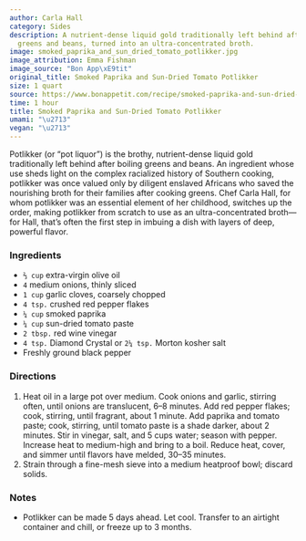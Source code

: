 ```yaml
---
author: Carla Hall
category: Sides
description: A nutrient-dense liquid gold traditionally left behind after boiling
  greens and beans, turned into an ultra-concentrated broth.
image: smoked_paprika_and_sun_dried_tomato_potlikker.jpg
image_attribution: Emma Fishman
image_source: "Bon App\xE9tit"
original_title: Smoked Paprika and Sun-Dried Tomato Potlikker
size: 1 quart
source: https://www.bonappetit.com/recipe/smoked-paprika-and-sun-dried-tomato-potlikker
time: 1 hour
title: Smoked Paprika and Sun-Dried Tomato Potlikker
umami: "\u2713"
vegan: "\u2713"
---
```

Potlikker (or “pot liquor”) is the brothy, nutrient-dense liquid gold traditionally left behind after boiling greens and beans. An ingredient whose use sheds light on the complex racialized history of Southern cooking, potlikker was once valued only by diligent enslaved Africans who saved the nourishing broth for their families after cooking greens. Chef Carla Hall, for whom potlikker was an essential element of her childhood, switches up the order, making potlikker from scratch to use as an ultra-concentrated broth—for Hall, that’s often the first step in imbuing a dish with layers of deep, powerful flavor.

### Ingredients

* `⅔ cup` extra-virgin olive oil
* `4` medium onions, thinly sliced
* `1 cup` garlic cloves, coarsely chopped
* `4 tsp.` crushed red pepper flakes
* `¼ cup` smoked paprika
* `¼ cup` sun-dried tomato paste
* `2 tbsp.` red wine vinegar
* `4 tsp.` Diamond Crystal or `2¼ tsp.` Morton kosher salt
* Freshly ground black pepper

### Directions

1. Heat oil in a large pot over medium. Cook onions and garlic, stirring often, until onions are translucent, 6–8 minutes. Add red pepper flakes; cook, stirring, until fragrant, about 1 minute. Add paprika and tomato paste; cook, stirring, until tomato paste is a shade darker, about 2 minutes. Stir in vinegar, salt, and 5 cups water; season with pepper. Increase heat to medium-high and bring to a boil. Reduce heat, cover, and simmer until flavors have melded, 30–35 minutes.
2. Strain through a fine-mesh sieve into a medium heatproof bowl; discard solids.

### Notes

- Potlikker can be made 5 days ahead. Let cool. Transfer to an airtight container and chill, or freeze up to 3 months.